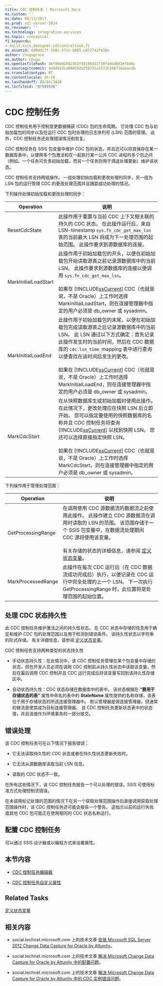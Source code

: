 ```yaml
---
title: CDC 控制任务 | Microsoft Docs
ms.custom: ''
ms.date: 06/13/2017
ms.prod: sql-server-2014
ms.reviewer: ''
ms.technology: integration-services
ms.topic: conceptual
f1_keywords:
- sql12.ssis.designer.cdccontroltask.f1
ms.assetid: 6404dc7f-550c-47cc-b901-c072742f430a
author: chugugrace
ms.author: chugu
ms.openlocfilehash: 36f98a02842353fd5196432738f4ebd8b2efb46c
ms.sourcegitcommit: ad4d92dce894592a259721a1571b1d8736abacdb
ms.translationtype: MT
ms.contentlocale: zh-CN
ms.lasthandoff: 08/04/2020
ms.locfileid: "87585936"
---
```

# <a name="cdc-control-task"></a>CDC 控制任务
  CDC 控制任务用于控制变更数据捕获 (CDC) 包的生命周期。 它处理 CDC 包与初始加载包的同步以及在运行 CDC 包时处理的日志序列号 (LSN) 范围的管理。 此外，CDC 控制任务还处理错误情况和恢复。  
  
 CDC 控制任务在 SSIS 包变量中维护 CDC 包的状态，并且还可以将其保存在某一数据库表中，以便跨多个包激活和在一起执行某一公共 CDC 进程的多个包之间（例如，一个任务可负责初始加载，而另一个任务则用于滴送处理更新）维护该状态。  
  
 CDC 控制任务支持两组操作。 一组处理初始加载和更改处理的同步，另一组为 LSN 包的运行管理 CDC 的更改处理范围并且跟踪成功处理的情况。  
  
 下列操作处理初始加载和更改处理的同步：  
  
|Operation|说明|  
|---------------|-----------------|  
|ResetCdcState|此操作用于重置与当前 CDC 上下文相关联的持久的 CDC 状态。 在此操作运行后，来自 LSN-timestamp `sys.fn_cdc_get_max_lsn` 表的当前最大 LSN 将成为下一处理范围的起始范围。 此操作要求到源数据库的连接。|  
|MarkInitialLoadStart|此操作用于初始加载包的开头，以便在初始加载包开始读取源表之前记录源数据库中的当前 LSN。 此操作要求到源数据库的连接以便调用 `sys.fn_cdc_get_max_lsn`。<br /><br /> 如果在 [!INCLUDE[ssCurrent](../../includes/sscurrent-md.md)] CDC（也就是说，不是 Oracle）上工作时选择 MarkInitialLoadStart，则在连接管理器中指定的用户必须是 db_owner 或 sysadmin。|  
|MarkInitialLoadEnd|此操作用于初始加载包的末尾，以便在初始加载包完成读取源表之后记录源数据库中的当前 LSN。 此 LSN 通过以下方式确定：首先记录此操作发生时的当前时间，然后在 CDC 数据库的 `cdc.lsn_time_`mapping 表中进行查询以便查找在该时间后发生的更改。<br /><br /> 如果在 [!INCLUDE[ssCurrent](../../includes/sscurrent-md.md)] CDC（也就是说，不是 Oracle）上工作时选择 MarkInitialLoadEnd，则在连接管理器中指定的用户必须是 db_owner 或 sysadmin。|  
|MarkCdcStart|在从快照数据库生成初始加载时使用此操作。 在此情况下，更改处理应在快照 LSN 后立即开始。 您可以指定要使用的快照数据库的名称并且 CDC 控制任务将查询 [!INCLUDE[ssCurrent](../../includes/sscurrent-md.md)] 以找到快照 LSN。 您还可以选择直接指定快照 LSN。<br /><br /> 如果在 [!INCLUDE[ssCurrent](../../includes/sscurrent-md.md)] CDC（也就是说，不是 Oracle）上工作时选择 MarkCdcStart，则在连接管理器中指定的用户必须是 db_owner 或 sysadmin。|  
  
 下列操作用于管理处理范围：  
  
|Operation|说明|  
|---------------|-----------------|  
|GetProcessingRange|在调用使用 CDC 源数据流的数据流之前使用此操作。 此操作建立 CDC 源数据流在调用时读取的 LSN 的范围。 该范围存储于一个 SSIS 包变量中，在数据流处理期间 CDC 源将使用该变量。<br /><br /> 有关存储的状态的详细信息，请参阅 [定义状态变量](../data-flow/define-a-state-variable.md)。|  
|MarkProcessedRange|此操作在每次 CDC 运行后（在 CDC 数据流成功完成后）执行，以便记录在 CDC 运行中完全处理的上一个 LSN。 下一次执行 GetProcessingRange 时，此位置将是处理范围的起始位置。|  
  
## <a name="handling-cdc-state-persistency"></a>处理 CDC 状态持久性  
 此 CDC 控制任务维护激活之间的持久性状态。 在 CDC 状态中存储的信息用于确定和维护 CDC 包的处理范围以及用于检测到错误条件。 该持久性状态以字符串的形式存储。 有关详细信息，请参阅 [定义状态变量](../data-flow/define-a-state-variable.md)。  
  
 CDC 控制任务支持两种类型的状态持久性  
  
-   手动状态持久性：在此情况中，该 CDC 控制任务管理在某个包变量中存储的状态，但包开发人员必须在调用 CDC 控制前从持久性状态中读取该变量，然后在最后调用 CDC 控制并且 CDC 运行完成后将该变量写回到该持久性存储区中。  
  
-   自动状态持久性：CDC 状态存储在数据库中的表中。 该状态根据在 **“要用于存储状态的表”** 属性中命名的表中的 **StateName** 属性提供的名称存储，该表位于用于存储状态的所选连接管理器中。 默认管理器是源连接管理器，但通常的做法是使其成为目标连接管理器。 该 CDC 控制任务更新状态表中的状态值，并且该值作为环境事务的一部分提交。  
  
## <a name="error-handling"></a>错误处理  
 该 CDC 控制任务可在以下情况下报告错误：  
  
-   它无法读取持久性的 CDC 状态或者在持久性状态更新失败时。  
  
-   它无法从源数据库读取当前 LSN 信息。  
  
-   读取的 CDC 状态不一致。  
  
 在所有这些情况下，该 CDC 控制任务报告一个可以处理的错误，SSIS 可使用标准方式处理控制流错误。  
  
 在未调用标记处理的范围的情况下在另一个获取处理范围操作后直接调用获取处理范围操作时，该 CDC 控制任务还可能会报告一个警告。 这指示以前的运行失败或其他 CDC 包可能正在使用相同的 CDC 状态名称运行。  
  
## <a name="configuring-the-cdc-control-task"></a>配置 CDC 控制任务  
 可以通过 SSIS 设计器或以编程方式来设置属性。  
  
## <a name="in-this-section"></a>本节内容  
  
-   [CDC 控制任务编辑器](../cdc-control-task-editor.md)  
  
-   [CDC 控制任务自定义属性](cdc-control-task-custom-properties.md)  
  
## <a name="related-tasks"></a>Related Tasks  
 [定义状态变量](../data-flow/define-a-state-variable.md)  
  
## <a name="related-content"></a>相关内容  
  
-   social.technet.microsoft.com 上的技术文章 [安装 Microsoft SQL Server 2012 Change Data Capture for Oracle by Attunity](https://go.microsoft.com/fwlink/?LinkId=252958)。  
  
-   social.technet.microsoft.com 上的技术文章 [解决 Microsoft Change Data Capture for Oracle by Attunity 中的配置问题](https://go.microsoft.com/fwlink/?LinkId=252960)。  
  
-   social.technet.microsoft.com 上的技术文章 [解决 Microsoft Change Data Capture for Oracle by Attunity 中的 CDC 实例错误问题](https://go.microsoft.com/fwlink/?LinkId=252961)。  
  
  
